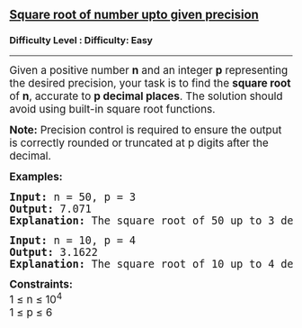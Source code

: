 <h2><a href="https://www.geeksforgeeks.org/problems/square-root-of-number-upto-given-precision/1">Square root of number upto given precision</a></h2><h3>Difficulty Level : Difficulty: Easy</h3><hr><div class="problems_problem_content__Xm_eO"><p><span class="cf0" style="font-size: 14pt;">Given a positive number <strong>n</strong> and an integer <strong>p</strong> representing the desired precision, your task is to find the <strong>square root</strong> of <strong>n</strong>, accurate to <strong>p decimal places</strong>. The solution should avoid using built-in square root functions.</span></p>
<p><span class="cf0" style="font-size: 14pt;"><strong>Note:</strong> Precision control is required to ensure the output is correctly rounded or truncated at p digits after the decimal.</span></p>
<p><strong><span class="cf0" style="font-size: 14pt;">Examples:</span></strong></p>
<pre><strong><span class="cf0" style="font-size: 14pt;">Input:</span></strong><span class="cf0" style="font-size: 14pt;"> n = 50, p = 3</span><strong><span class="cf0" style="font-size: 14pt;"><br>Output: </span></strong><span class="cf0" style="font-size: 14pt;">7.071</span><strong><span class="cf0" style="font-size: 14pt;"><br>Explanation: </span></strong><span style="font-size: 14pt;">The square root of 50 up to 3 decimal places is 7.071</span></pre>
<pre><strong><span class="cf0" style="font-size: 14pt;">Input: </span></strong><span class="cf0" style="font-size: 14pt;">n = 10, p = 4</span><strong><span class="cf0" style="font-size: 14pt;"><br>Output: </span></strong><span style="font-size: 14pt;">3.1622</span><strong><span class="cf0" style="font-size: 14pt;"><br>Explanation: </span></strong><span style="font-size: 14pt;">The square root of 10 up to 4 decimal places is 3.1622</span></pre>
<p><strong><span class="cf0" style="font-size: 14pt;">Constraints:<br></span></strong><span class="cf0" style="font-size: 14pt;">1 ≤ n ≤ 10</span><span class="cf0" style="font-size: 14pt;"><sup>4</sup><br>1 ≤ p ≤ 6</span></p></div>